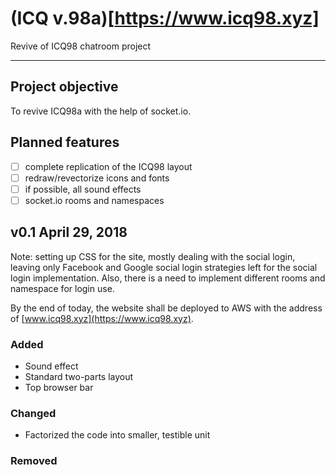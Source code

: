 # (ICQ v.98a)[https://www.icq98.xyz]
Revive of ICQ98 chatroom project

---

## Project objective
To revive ICQ98a with the help of socket.io.

## Planned features
- [ ] complete replication of the ICQ98 layout
- [ ] redraw/revectorize icons and fonts
- [ ] if possible, all sound effects
- [ ] socket.io rooms and namespaces

## v0.1 April 29, 2018
Note: setting up CSS for the site, mostly dealing with the social login, leaving only Facebook and Google social login strategies left for the social login implementation. Also, there is a need to implement different rooms and namespace for login use. 

By the end of today, the website shall be deployed to AWS with the address of [www.icq98.xyz](https://www.icq98.xyz).

### Added
- Sound effect
- Standard two-parts layout
- Top browser bar

### Changed
- Factorized the code into smaller, testible unit

### Removed